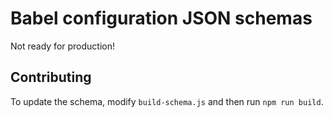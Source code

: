 # Babel configuration JSON schemas

Not ready for production!

## Contributing

To update the schema, modify `build-schema.js` and then run `npm run build`.
 